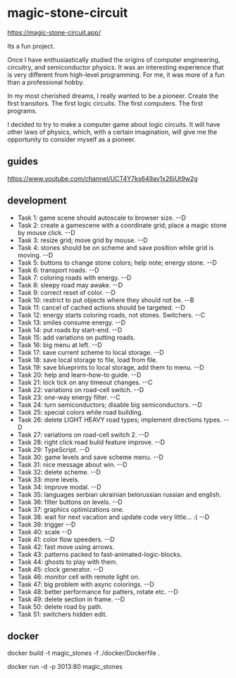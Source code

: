 # magic-stone-circuit

https://magic-stone-circuit.app/

Its a fun project.

Once I have enthusiastically studied the origins of computer engineering, circuitry, and semiconductor physics. It was an interesting experience that is very different from high-level programming. For me, it was more of a fun than a professional hobby.

In my most cherished dreams, I really wanted to be a pioneer. Create the first transitors. The first logic circuits. The first computers. The first programs.

I decided to try to make a computer game about logic circuits. It will have other laws of physics, which, with a certain imagination, will give me the opportunity to consider myself as a pioneer.

## guides

https://www.youtube.com/channel/UCT4Y7ks649av1x26jUt9w2g

## development

- Task 1: game scene should autoscale to browser size. --D
- Task 2: create a gamescene with a coordinate grid; place a magic stone by mouse click. --D
- Task 3: resize grid; move grid by mouse. --D
- Task 4: stones should be on scheme and save position while grid is moving. --D
- Task 5: buttons to change stone colors; help note; energy stone. --D
- Task 6: transport roads. --D
- Task 7: coloring roads with energy. --D
- Task 8: sleepy road may awake. --D
- Task 9: correct reset of color. --D
- Task 10: restrict to put objects where they should not be. --В
- Task 11: cancel of cached actions should be targeted. --D
- Task 12: energy starts coloring roads, not stones. Switchers. --C
- Task 13: smiles consume energy. --D
- Task 14: put roads by start-end. --D
- Task 15: add variations on putting roads.
- Task 16: big menu at left. --D
- Task 17: save current scheme to local storage. --D
- Task 18: save local storage to file, load from file.
- Task 19: save blueprints to local storage, add them to menu. --D
- Task 20: help and learn-how-to guide. --D
- Task 21: lock tick on any timeout changes. --C
- Task 22: variations on road-cell switch. --D
- Task 23: one-way energy filter. --C
- Task 24: turn semiconductors; disable big semiconductors. --D
- Task 25: special colors while road building.
- Task 26: delete LIGHT HEAVY road types; implement directions types. --D
- Task 27: variations on road-cell switch 2. --D
- Task 28: right click road build feature improve. --D
- Task 29: TypeScript. --D
- Task 30: game levels and save scheme menu. --D
- Task 31: nice message about win. --D
- Task 32: delete scheme. --D
- Task 33: more levels.
- Task 34: improve modal. --D
- Task 35: languages serbian ukrainian belorussian russian and english.
- Task 36: filter buttons on levels. --D
- Task 37: graphics optimizations one.
- Task 38: wait for next vacation and update code very little... :( --D
- Task 39: trigger --D
- Task 40: scale --D
- Task 41: color flow speeders. --D
- Task 42: fast move using arrows.
- Task 43: patterns packed to fast-animated-logic-blocks.
- Task 44: ghosts to play with them.
- Task 45: clock generator. --D
- Task 46: monitor cell with remote light on.
- Task 47: big problem with async colorings. --D
- Task 48: better performance for patters, rotate etc. --D
- Task 49: delete section in frame. --D
- Task 50: delete road by path.
- Task 51: switchers hidden edit.

## docker

docker build -t magic_stones -f ./docker/Dockerfile .

docker run -d -p 3013:80 magic_stones
